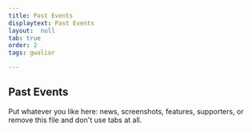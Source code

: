 ```yaml
---
title: Past Events
displaytext: Past Events
layout:  null
tab: true
order: 2
tags: gwalior

---
```


## Past Events

Put whatever you like here: news, screenshots, features, supporters, or remove this file and don't use tabs at all.
